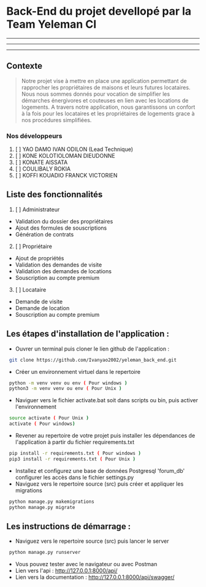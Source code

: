 # Back-End du projet devellopé par la Team Yeleman CI
***
***
****


## Contexte
> Notre projet vise à mettre en place une application permettant de rapprocher les propriétaires de maisons et 
leurs futures locataires. Nous nous sommes donnés pour vocation de simplifier les démarches énergivores et couteuses en lien avec les locations de logements. A travers notre application, nous garantissons un confort à la fois pour les locataires et les propriétaires de logements grace à nos procédures simplifiées.


### Nos développeurs

1. [ ]  YAO DAMO IVAN ODILON (Lead Technique)
2. [ ]  KONE KOLOTIOLOMAN DIEUDONNE
3. [ ]  KONATE AISSATA
4. [ ]  COULIBALY ROKIA
5. [ ]  KOFFI KOUADIO FRANCK VICTORIEN


## Liste des fonctionnalités

1. [ ]  Administrateur
- Validation du dossier des propriétaires
- Ajout des formules de souscriptions
- Génération de contrats

2. [ ]  Propriétaire
- Ajout de propriétés
- Validation des demandes de visite
- Validation des demandes de locations
- Souscription au compte premium

3. [ ]  Locataire
- Demande de visite
- Demande de location
- Souscription au compte premium

## Les étapes d'installation de l'application :
- Ouvrer un terminal puis cloner le lien github de l'application : 
```bash
 git clone https://github.com/Ivanyao2002/yeleman_back_end.git
 ```
- Créer un environnement virtuel dans le repertoire 
```bash
 python -m venv venv ou env ( Pour windows )
 python3 -m venv venv ou env ( Pour Unix ) 
 ```
- Naviguer vers le fichier activate.bat soit dans scripts ou bin, puis activer l'environnement 
```bash
 source activate ( Pour Unix ) 
 activate ( Pour windows) 
 ```
- Revener au repertoire de votre projet puis installer les dépendances de l'application à partir du fichier requirements.txt
```bash
 pip install -r requirements.txt ( Pour windows ) 
 pip3 install -r requirements.txt ( Pour Unix )
 ```
- Installez et configurez une base de données Postgresql 'forum_db' configurer les accès dans le fichier settings.py
- Naviguez vers le repertoire source (src) puis créer et appliquer les migrations 
```bash
 python manage.py makemigrations 
 python manage.py migrate
 ``` 
 
## Les instructions de démarrage :
- Naviguez vers le repertoire source (src) puis lancer le server
```bash
 python manage.py runserver 
 ``` 
- Vous pouvez tester avec le navigateur ou avec Postman 
- Lien vers l'api : http://127.0.0.1:8000/api/
- Lien vers la documentation : http://127.0.0.1:8000/api/swagger/


